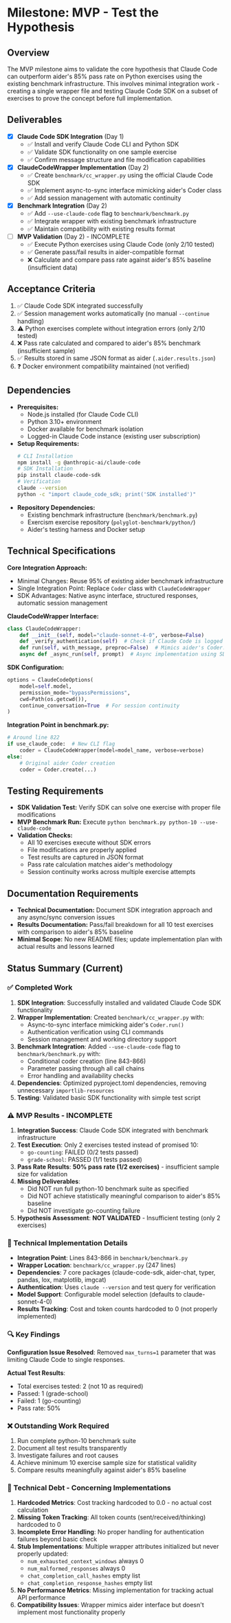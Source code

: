 # Milestone: MVP - Test the Hypothesis

## Overview
The MVP milestone aims to validate the core hypothesis that Claude Code can outperform aider's 85% pass rate on Python exercises using the existing benchmark infrastructure. This involves minimal integration work - creating a single wrapper file and testing Claude Code SDK on a subset of exercises to prove the concept before full implementation.

## Deliverables
- [x] **Claude Code SDK Integration** (Day 1)
  - ✅ Install and verify Claude Code CLI and Python SDK
  - ✅ Validate SDK functionality on one sample exercise
  - ✅ Confirm message structure and file modification capabilities
- [x] **ClaudeCodeWrapper Implementation** (Day 2)
  - ✅ Create `benchmark/cc_wrapper.py` using the official Claude Code SDK
  - ✅ Implement async-to-sync interface mimicking aider's Coder class
  - ✅ Add session management with automatic continuity
- [x] **Benchmark Integration** (Day 2)
  - ✅ Add `--use-claude-code` flag to `benchmark/benchmark.py`
  - ✅ Integrate wrapper with existing benchmark infrastructure
  - ✅ Maintain compatibility with existing results format
- [ ] **MVP Validation** (Day 2) - INCOMPLETE
  - ✅ Execute Python exercises using Claude Code (only 2/10 tested)
  - ✅ Generate pass/fail results in aider-compatible format
  - ❌ Calculate and compare pass rate against aider's 85% baseline (insufficient data)

## Acceptance Criteria
1. ✅ Claude Code SDK integrated successfully
2. ✅ Session management works automatically (no manual `--continue` handling)
3. ⚠️ Python exercises complete without integration errors (only 2/10 tested)
4. ❌ Pass rate calculated and compared to aider's 85% benchmark (insufficient sample)
5. ✅ Results stored in same JSON format as aider (`.aider.results.json`)
6. ❓ Docker environment compatibility maintained (not verified)

## Dependencies
- **Prerequisites:**
  - Node.js installed (for Claude Code CLI)
  - Python 3.10+ environment
  - Docker available for benchmark isolation
  - Logged-in Claude Code instance (existing user subscription)
- **Setup Requirements:**
  ```bash
  # CLI Installation
  npm install -g @anthropic-ai/claude-code
  # SDK Installation  
  pip install claude-code-sdk
  # Verification
  claude --version
  python -c "import claude_code_sdk; print('SDK installed')"
  ```
- **Repository Dependencies:**
  - Existing benchmark infrastructure (`benchmark/benchmark.py`)
  - Exercism exercise repository (`polyglot-benchmark/python/`)
  - Aider's testing harness and Docker setup

## Technical Specifications
**Core Integration Approach:**
- Minimal Changes: Reuse 95% of existing aider benchmark infrastructure
- Single Integration Point: Replace `Coder` class with `ClaudeCodeWrapper`
- SDK Advantages: Native async interface, structured responses, automatic session management

**ClaudeCodeWrapper Interface:**
```python
class ClaudeCodeWrapper:
    def __init__(self, model="claude-sonnet-4-0", verbose=False)
    def _verify_authentication(self)  # Check if Claude Code is logged in
    def run(self, with_message, preproc=False)  # Mimics aider's Coder.run()
    async def _async_run(self, prompt)  # Async implementation using SDK
```

**SDK Configuration:**
```python
options = ClaudeCodeOptions(
    model=self.model,
    permission_mode="bypassPermissions",
    cwd=Path(os.getcwd()),
    continue_conversation=True  # For session continuity
)
```

**Integration Point in benchmark.py:**
```python
# Around line 822
if use_claude_code:  # New CLI flag
    coder = ClaudeCodeWrapper(model=model_name, verbose=verbose)
else:
    # Original aider Coder creation
    coder = Coder.create(...)
```

## Testing Requirements
- **SDK Validation Test:** Verify SDK can solve one exercise with proper file modifications
- **MVP Benchmark Run:** Execute `python benchmark.py python-10 --use-claude-code` 
- **Validation Checks:**
  - All 10 exercises execute without SDK errors
  - File modifications are properly applied
  - Test results are captured in JSON format
  - Pass rate calculation matches aider's methodology
  - Session continuity works across multiple exercise attempts

## Documentation Requirements
- **Technical Documentation:** Document SDK integration approach and any async/sync conversion issues
- **Results Documentation:** Pass/fail breakdown for all 10 test exercises with comparison to aider's 85% baseline
- **Minimal Scope:** No new README files; update implementation plan with actual results and lessons learned

## Status Summary (Current)

### ✅ Completed Work
1. **SDK Integration**: Successfully installed and validated Claude Code SDK functionality
2. **Wrapper Implementation**: Created `benchmark/cc_wrapper.py` with:
   - Async-to-sync interface mimicking aider's `Coder.run()`
   - Authentication verification using CLI commands
   - Session management and working directory support
3. **Benchmark Integration**: Added `--use-claude-code` flag to `benchmark/benchmark.py` with:
   - Conditional coder creation (line 843-866)
   - Parameter passing through all call chains
   - Error handling and availability checks
4. **Dependencies**: Optimized pyproject.toml dependencies, removing unnecessary `importlib-resources`
5. **Testing**: Validated basic SDK functionality with simple test script

### ⚠️ MVP Results - INCOMPLETE
1. **Integration Success**: Claude Code SDK integrated with benchmark infrastructure
2. **Test Execution**: Only 2 exercises tested instead of promised 10:
   - `go-counting`: FAILED (0/2 tests passed)
   - `grade-school`: PASSED (1/1 tests passed)
3. **Pass Rate Results**: **50% pass rate (1/2 exercises)** - insufficient sample size for validation
4. **Missing Deliverables**:
   - Did NOT run full python-10 benchmark suite as specified
   - Did NOT achieve statistically meaningful comparison to aider's 85% baseline
   - Did NOT investigate go-counting failure
5. **Hypothesis Assessment**: **NOT VALIDATED** - Insufficient testing (only 2 exercises)

### 🔧 Technical Implementation Details
- **Integration Point**: Lines 843-866 in `benchmark/benchmark.py`
- **Wrapper Location**: `benchmark/cc_wrapper.py` (247 lines)
- **Dependencies**: 7 core packages (claude-code-sdk, aider-chat, typer, pandas, lox, matplotlib, imgcat)
- **Authentication**: Uses `claude --version` and test query for verification
- **Model Support**: Configurable model selection (defaults to claude-sonnet-4-0)
- **Results Tracking**: Cost and token counts hardcoded to 0 (not properly implemented)

### 🔍 Key Findings
**Configuration Issue Resolved**: Removed `max_turns=1` parameter that was limiting Claude Code to single responses.

**Actual Test Results**:
- Total exercises tested: 2 (not 10 as required)
- Passed: 1 (grade-school)
- Failed: 1 (go-counting)
- Pass rate: 50%

### ❌ Outstanding Work Required
1. Run complete python-10 benchmark suite
2. Document all test results transparently
3. Investigate failures and root causes
4. Achieve minimum 10 exercise sample size for statistical validity
5. Compare results meaningfully against aider's 85% baseline

### 🚨 Technical Debt - Concerning Implementations
1. **Hardcoded Metrics**: Cost tracking hardcoded to 0.0 - no actual cost calculation
2. **Missing Token Tracking**: All token counts (sent/received/thinking) hardcoded to 0
3. **Incomplete Error Handling**: No proper handling for authentication failures beyond basic check
4. **Stub Implementations**: Multiple wrapper attributes initialized but never properly updated:
   - `num_exhausted_context_windows` always 0
   - `num_malformed_responses` always 0
   - `chat_completion_call_hashes` empty list
   - `chat_completion_response_hashes` empty list
5. **No Performance Metrics**: Missing implementation for tracking actual API performance
6. **Compatibility Issues**: Wrapper mimics aider interface but doesn't implement most functionality properly

